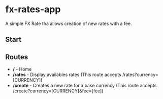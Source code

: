 # fx-rates-app
A simple FX Rate tha allows creation of new rates with a fee.

## Start


## Routes
*   **/** - Home
*   **/rates** - Display availables rates
    (This route accepts /rates?currency=[CURRENCY])
*   **/create** - Creates a new rate for a base 
currency
    (This route accepts /create?currency=[CURRENCY]&fee=[fee])


